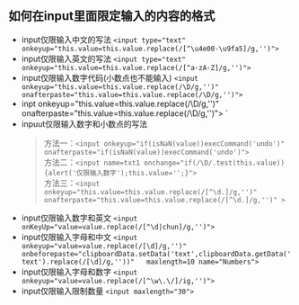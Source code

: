 ## 如何在input里面限定输入的内容的格式
* input仅限输入中文的写法
`<input type="text" onkeyup="this.value=this.value.replace(/[^\u4e00-\u9fa5]/g,'')">` 
*  input仅限输入英文的写法
`<input type="text" onkeyup="this.value=this.value.replace(/[^a-zA-Z]/g,'')"> `
* input仅限输入数字代码(小数点也不能输入)
`<input onkeyup="this.value=this.value.replace(/\D/g,'')" onafterpaste="this.value=this.value.replace(/\D/g,'')">  `
* inpt onkeyup="this.value=this.value.replace(/\D/g,'')" onafterpaste="this.value=this.value.replace(/\D/g,'')">  `
* inpuut仅限输入数字和小数点的写法
  > 方法一：`<input onkeyup="if(isNaN(value))execCommand('undo')" onafterpaste="if(isNaN(value))execCommand('undo')">`  
  > 方法二：`<input name=txt1 onchange="if(/\D/.test(this.value)){alert('仅限输入数字');this.value='';}">`  
  > 方法三：`<input onkeyup="this.value=this.value.replace(/[^\d.]/g,'')" onafterpaste="this.value=this.value.replace(/[^\d.]/g,'')" >`
* input仅限输入数字和英文
`<input onKeyUp="value=value.replace(/[^\d|chun]/g,'')">  `
* input仅限输入字母和中文
`<input onkeyup="value=value.replace(/[\d]/g,'')" onbeforepaste="clipboardData.setData('text',clipboardData.getData('text').replace(/[\d]/g,''))"   maxlength=10 name="Numbers">`
* input仅限输入字母和数字
`<input onkeyup="value=value.replace(/[^\w\.\/]/ig,'')">`
* input仅限输入限制数量
`<input maxlength="30">`
